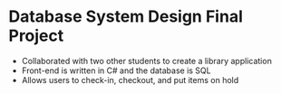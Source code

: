 # Database System Design Final Project
* Collaborated with two other students to create a library application
* Front-end is written in C# and the database is SQL
* Allows users to check-in, checkout, and put items on hold
